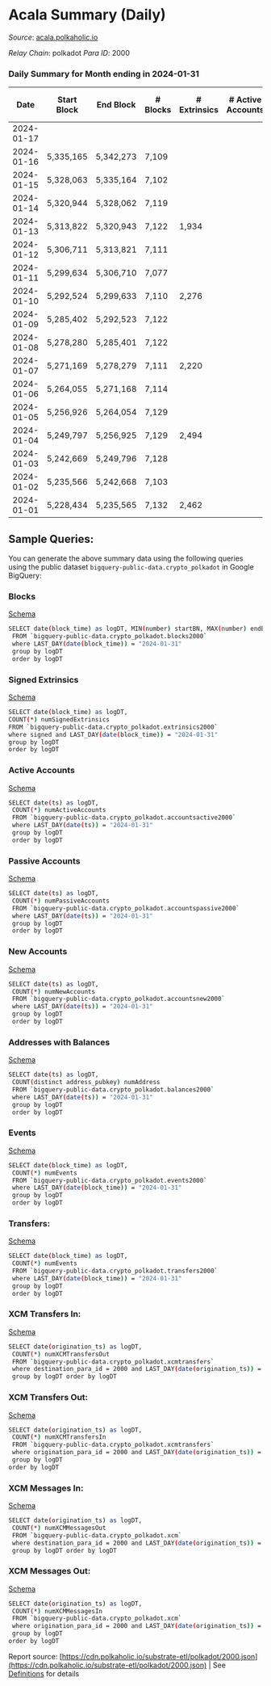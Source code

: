 # Acala Summary (Daily)

_Source_: [acala.polkaholic.io](https://acala.polkaholic.io)

*Relay Chain*: polkadot
*Para ID*: 2000



### Daily Summary for Month ending in 2024-01-31


| Date    | Start Block | End Block | # Blocks | # Extrinsics | # Active Accounts | # Passive Accounts | # New Accounts | # Addresses | # Events  | # Transfers ($USD) | # XCM Transfers In ($USD) | # XCM Transfers Out ($USD) | # XCM In | # XCM Out | Issues |
|---------|-------------|-----------|----------|--------------|-------------------|--------------------|----------------|-------------|-----------|--------------------|---------------------------|----------------------------|----------|-----------|--------|
| 2024-01-17 |  |  |  |  |  |  |  |  |  |   |   |   |  |  |  |
| 2024-01-16 | 5,335,165 | 5,342,273 | 7,109 |  |  |  |  |  |  |   | 44 ($74,911.28) | 23 ($8,224.84) | 37 | 54 |  |
| 2024-01-15 | 5,328,063 | 5,335,164 | 7,102 |  |  |  |  |  |  |   | 16 ($97,293.80) | 7 ($1,328.83) | 95 | 105 |  |
| 2024-01-14 | 5,320,944 | 5,328,062 | 7,119 |  |  |  |  |  |  |   | 12 ($3,359.43) | 12 ($178.11) | 49 | 98 |  |
| 2024-01-13 | 5,313,822 | 5,320,943 | 7,122 | 1,934 |  |  |  | 168,928 | 33,448 | 4,274 ($668,146.18) | 19 ($44,590.77) | 13 ($8,083.19) | 46 | 65 |  |
| 2024-01-12 | 5,306,711 | 5,313,821 | 7,111 |  |  |  |  |  |  |   | 40 ($46,753.90) | 24 ($12,822.43) | 79 | 135 |  |
| 2024-01-11 | 5,299,634 | 5,306,710 | 7,077 |  |  |  |  |  |  |   | 42 ($85,290.31) | 32 ($2,021.98) | 101 | 203 |  |
| 2024-01-10 | 5,292,524 | 5,299,633 | 7,110 | 2,276 |  |  |  | 168,596 | 37,460 | 5,043 ($987,680.48) | 30 ($6,450.59) | 29 ($966.32) | 98 | 123 |  |
| 2024-01-09 | 5,285,402 | 5,292,523 | 7,122 |  |  |  |  |  |  |   | 35 ($19,330.21) | 17 ($904.86) | 97 | 132 |  |
| 2024-01-08 | 5,278,280 | 5,285,401 | 7,122 |  |  |  |  |  |  |   | 16 ($18,301.77) | 30 ($21,907.92) | 106 | 169 |  |
| 2024-01-07 | 5,271,169 | 5,278,279 | 7,111 | 2,220 |  |  |  | 168,352 | 36,184 | 4,659 ($583,252.47) | 3 ($282.30) | 2 ($362.61) | 65 | 103 |  |
| 2024-01-06 | 5,264,055 | 5,271,168 | 7,114 |  |  |  |  |  |  |   | 17 ($1,610.23) | 10 ($951.78) | 79 | 126 |  |
| 2024-01-05 | 5,256,926 | 5,264,054 | 7,129 |  |  |  |  |  |  |   | 7 ($544.27) | 11 ($505.68) | 53 | 118 |  |
| 2024-01-04 | 5,249,797 | 5,256,925 | 7,129 | 2,494 |  |  |  | 168,132 | 38,100 | 4,912 ($1,412,467.05) | 7 ($3,945.58) | 9 ($734.15) | 72 | 126 |  |
| 2024-01-03 | 5,242,669 | 5,249,796 | 7,128 |  |  |  |  |  |  |   | 26 ($7,698.85) | 15 ($1,314.11) | 98 | 151 |  |
| 2024-01-02 | 5,235,566 | 5,242,668 | 7,103 |  |  |  |  |  |  |   | 38 ($17,029.88) | 25 ($6,588.51) | 73 | 130 |  |
| 2024-01-01 | 5,228,434 | 5,235,565 | 7,132 | 2,462 |  |  |  | 167,848 | 38,114 | 5,242 ($840,356.25) | 32 ($66,195.31) | 8 ($814.02) | 40 | 83 |  |

## Sample Queries:
You can generate the above summary data using the following queries using the public dataset `bigquery-public-data.crypto_polkadot` in Google BigQuery:


### Blocks 

[Schema](https://github.com/colorfulnotion/substrate-etl/blob/main/schema/blocks.json)

```bash
SELECT date(block_time) as logDT, MIN(number) startBN, MAX(number) endBN, COUNT(*) numBlocks 
 FROM `bigquery-public-data.crypto_polkadot.blocks2000`  
 where LAST_DAY(date(block_time)) = "2024-01-31" 
 group by logDT 
 order by logDT
```

### Signed Extrinsics 

[Schema](https://github.com/colorfulnotion/substrate-etl/blob/main/schema/extrinsics.json)

```bash
SELECT date(block_time) as logDT, 
COUNT(*) numSignedExtrinsics 
FROM `bigquery-public-data.crypto_polkadot.extrinsics2000`  
where signed and LAST_DAY(date(block_time)) = "2024-01-31" 
group by logDT 
order by logDT
```

### Active Accounts 

[Schema](https://github.com/colorfulnotion/substrate-etl/blob/main/schema/accountsactive.json)

```bash
SELECT date(ts) as logDT, 
 COUNT(*) numActiveAccounts 
 FROM `bigquery-public-data.crypto_polkadot.accountsactive2000` 
 where LAST_DAY(date(ts)) = "2024-01-31" 
 group by logDT 
 order by logDT
```

### Passive Accounts 

[Schema](https://github.com/colorfulnotion/substrate-etl/blob/main/schema/accountspassive.json)

```bash
SELECT date(ts) as logDT, 
 COUNT(*) numPassiveAccounts 
 FROM `bigquery-public-data.crypto_polkadot.accountspassive2000` 
 where LAST_DAY(date(ts)) = "2024-01-31" 
 group by logDT 
 order by logDT
```

### New Accounts 

[Schema](https://github.com/colorfulnotion/substrate-etl/blob/main/schema/accountsnew.json)

```bash
SELECT date(ts) as logDT, 
 COUNT(*) numNewAccounts 
 FROM `bigquery-public-data.crypto_polkadot.accountsnew2000` 
 where LAST_DAY(date(ts)) = "2024-01-31" 
 group by logDT
 order by logDT
```

### Addresses with Balances 

[Schema](https://github.com/colorfulnotion/substrate-etl/blob/main/schema/balances.json)

```bash
SELECT date(ts) as logDT,
 COUNT(distinct address_pubkey) numAddress 
 FROM `bigquery-public-data.crypto_polkadot.balances2000` 
 where LAST_DAY(date(ts)) = "2024-01-31" 
 group by logDT 
 order by logDT
```

### Events 

[Schema](https://github.com/colorfulnotion/substrate-etl/blob/main/schema/events.json)

```bash
SELECT date(block_time) as logDT, 
 COUNT(*) numEvents 
 FROM `bigquery-public-data.crypto_polkadot.events2000` 
 where LAST_DAY(date(block_time)) = "2024-01-31" 
 group by logDT 
 order by logDT
```

### Transfers:

[Schema](https://github.com/colorfulnotion/substrate-etl/blob/main/schema/transfers.json)

```bash
SELECT date(block_time) as logDT, 
 COUNT(*) numEvents 
 FROM `bigquery-public-data.crypto_polkadot.transfers2000` 
 where LAST_DAY(date(block_time)) = "2024-01-31" 
 group by logDT 
 order by logDT
```

### XCM Transfers In: 

[Schema](https://github.com/colorfulnotion/substrate-etl/blob/main/schema/xcmtransfers.json)

```bash
SELECT date(origination_ts) as logDT, 
 COUNT(*) numXCMTransfersOut 
 FROM `bigquery-public-data.crypto_polkadot.xcmtransfers` 
 where destination_para_id = 2000 and LAST_DAY(date(origination_ts)) = "2024-01-31" 
 group by logDT order by logDT
```

### XCM Transfers Out: 

[Schema](https://github.com/colorfulnotion/substrate-etl/blob/main/schema/xcmtransfers.json)

```bash
SELECT date(origination_ts) as logDT, 
 COUNT(*) numXCMTransfersIn 
 FROM `bigquery-public-data.crypto_polkadot.xcmtransfers` 
 where origination_para_id = 2000 and LAST_DAY(date(origination_ts)) = "2024-01-31" 
 group by logDT 
order by logDT
```

### XCM Messages In: 

[Schema](https://github.com/colorfulnotion/substrate-etl/blob/main/schema/xcm.json)

```bash
SELECT date(origination_ts) as logDT, 
 COUNT(*) numXCMMessagesOut 
 FROM `bigquery-public-data.crypto_polkadot.xcm` 
 where destination_para_id = 2000 and LAST_DAY(date(origination_ts)) = "2024-01-31" 
 group by logDT order by logDT
```

### XCM Messages Out: 

[Schema](https://github.com/colorfulnotion/substrate-etl/blob/main/schema/xcm.json)

```bash
SELECT date(origination_ts) as logDT, 
 COUNT(*) numXCMMessagesIn 
 FROM `bigquery-public-data.crypto_polkadot.xcm` 
 where origination_para_id = 2000 and LAST_DAY(date(origination_ts)) = "2024-01-31" 
 group by logDT 
order by logDT
```


Report source: [https://cdn.polkaholic.io/substrate-etl/polkadot/2000.json](https://cdn.polkaholic.io/substrate-etl/polkadot/2000.json) | See [Definitions](/DEFINITIONS.md) for details
